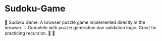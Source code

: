 # Sudoku-Game
🔢 Sudoku Game: A browser puzzle game implemented directly in the browser. 💡 Complete with puzzle generation dan validation logic. Great for practicing recursion. 🧠 🧩

